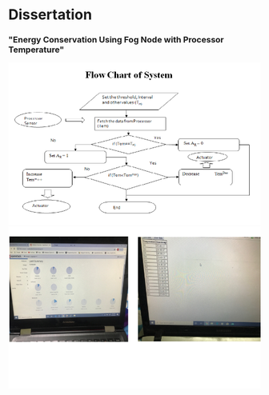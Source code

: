 # Dissertation
### "Energy Conservation Using Fog Node with Processor Temperature"
<img src="https://github.com/shaheen14/Dissertation/blob/main/flowchart.png">
<img src="https://github.com/shaheen14/Dissertation/blob/main/sample.png">


